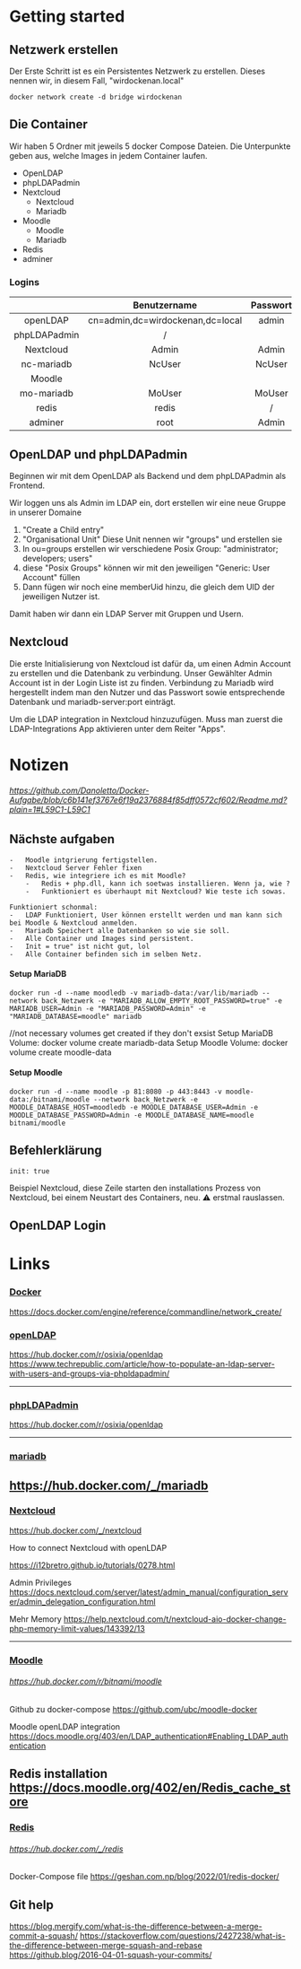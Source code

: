 # Getting started

## Netzwerk erstellen

Der Erste Schritt ist es ein Persistentes Netzwerk zu erstellen.
Dieses nennen wir, in diesem Fall, "wirdockenan.local"

```docker
docker network create -d bridge wirdockenan
```

## Die Container

Wir haben 5 Ordner mit jeweils 5 docker Compose Dateien.
Die Unterpunkte geben aus, welche Images in jedem Container laufen.

- OpenLDAP
- phpLDAPadmin
- Nextcloud
  - Nextcloud
  - Mariadb
- Moodle
  - Moodle
  - Mariadb
- Redis
- adminer

### Logins

|              |           Benutzername           | Passwort |        Link:Port       |
|:------------:|:--------------------------------:|:--------:|:----------------------:|
|   openLDAP   | cn=admin,dc=wirdockenan,dc=local |   admin  |          :389          |
| phpLDAPadmin |                /                 |          | <http://localhost:8080/> |
|   Nextcloud  |              Admin               |   Admin  |  <http://localhost:88/>  |
|  nc-mariadb  |              NcUser              |  NcUser  |          :3366         |
|    Moodle    |                                  |          | <https://localhost:443/> |
|  mo-mariadb  |              MoUser              |  MoUser  |          :3306         |
|     redis    |               redis              |     /    |                        |
|    adminer   |               root               |   Admin  | <http://localhost:8008/> |

## OpenLDAP und phpLDAPadmin

Beginnen wir mit dem OpenLDAP als Backend und dem phpLDAPadmin als Frontend.

Wir loggen uns als Admin im LDAP ein, dort erstellen wir eine neue Gruppe in unserer Domaine

1. "Create a Child entry"
2. "Organisational Unit" Diese Unit nennen wir "groups" und erstellen sie
3. In ou=groups erstellen wir verschiedene Posix Group: "administrator; developers; users"
4. diese "Posix Groups" können wir mit den jeweiligen "Generic: User Account" füllen
5. Dann fügen wir noch eine memberUid hinzu, die gleich dem UID der jeweiligen Nutzer ist.

Damit haben wir dann ein LDAP Server mit Gruppen und Usern.

## Nextcloud

Die erste Initialisierung von Nextcloud ist dafür da, um einen Admin Account zu erstellen und die Datenbank zu verbindung.
Unser Gewählter Admin Account ist in der Login Liste ist zu finden.
Verbindung zu Mariadb wird hergestellt indem man den Nutzer und das Passwort sowie entsprechende Datenbank und mariadb-server:port einträgt.

Um die LDAP integration in Nextcloud hinzuzufügen. Muss man zuerst die LDAP-Integrations App aktivieren unter dem Reiter "Apps".

# Notizen

###### <https://github.com/Danoletto/Docker-Aufgabe/blob/c6b141ef3767e6f19a2376884f85dff0572cf602/Readme.md?plain=1#L59C1-L59C1>

## Nächste aufgaben

    -   Moodle intgrierung fertigstellen.
    -   Nextcloud Server Fehler fixen
    -   Redis, wie integriere ich es mit Moodle?
        -   Redis + php.dll, kann ich soetwas installieren. Wenn ja, wie ?
        -   Funktioniert es überhaupt mit Nextcloud? Wie teste ich sowas.
    
    Funktioniert schonmal:
    -   LDAP Funktioniert, User können erstellt werden und man kann sich bei Moodle & Nextcloud anmelden.
    -   Mariadb Speichert alle Datenbanken so wie sie soll.
    -   Alle Container und Images sind persistent.
    -   Init = true" ist nicht gut, lol
    -   Alle Container befinden sich im selben Netz.

#### Setup MariaDB

```Docker
docker run -d --name moodledb -v mariadb-data:/var/lib/mariadb --network back_Netzwerk -e "MARIADB_ALLOW_EMPTY_ROOT_PASSWORD=true" -e MARIADB_USER=Admin -e "MARIADB_PASSWORD=Admin" -e "MARIADB_DATABASE=moodle" mariadb
```

//not necessary volumes get created if they don't exsist
Setup MariaDB Volume:    docker volume create mariadb-data
Setup Moodle Volume:    docker volume create moodle-data

#### Setup Moodle

```Docker
docker run -d --name moodle -p 81:8080 -p 443:8443 -v moodle-data:/bitnami/moodle --network back_Netzwerk -e MOODLE_DATABASE_HOST=moodledb -e MOODLE_DATABASE_USER=Admin -e MOODLE_DATABASE_PASSWORD=Admin -e MOODLE_DATABASE_NAME=moodle bitnami/moodle
```

## Befehlerklärung

```Docker
init: true
```

Beispiel Nextcloud, diese Zeile starten den installations Prozess von Nextcloud, bei einem Neustart des Containers, neu. ⚠️ erstmal rauslassen.

## OpenLDAP Login

# Links

### <u>Docker</u>

<https://docs.docker.com/engine/reference/commandline/network_create/>

### <u>openLDAP</u>

<https://hub.docker.com/r/osixia/openldap>
<https://www.techrepublic.com/article/how-to-populate-an-ldap-server-with-users-and-groups-via-phpldapadmin/>

---

### <u>phpLDAPadmin</u>

<https://hub.docker.com/r/osixia/openldap>

---

### <u>mariadb</u>

<https://hub.docker.com/_/mariadb>
---

### <u>Nextcloud</u>

<https://hub.docker.com/_/nextcloud> <p>
How to connect Nextcloud with openLDAP <p>
<https://i12bretro.github.io/tutorials/0278.html>

Admin Privileges
<https://docs.nextcloud.com/server/latest/admin_manual/configuration_server/admin_delegation_configuration.html>

Mehr Memory
<https://help.nextcloud.com/t/nextcloud-aio-docker-change-php-memory-limit-values/143392/13>

---

### <u>Moodle</u>

###### <https://hub.docker.com/r/bitnami/moodle>

Github zu docker-compose
<https://github.com/ubc/moodle-docker>

Moodle openLDAP integration
<https://docs.moodle.org/403/en/LDAP_authentication#Enabling_LDAP_authentication>

Redis installation
<https://docs.moodle.org/402/en/Redis_cache_store>
---

### <u>Redis</u>

###### <https://hub.docker.com/_/redis>

Docker-Compose file
<https://geshan.com.np/blog/2022/01/redis-docker/>

## Git help

<https://blog.mergify.com/what-is-the-difference-between-a-merge-commit-a-squash/>
<https://stackoverflow.com/questions/2427238/what-is-the-difference-between-merge-squash-and-rebase>
<https://github.blog/2016-04-01-squash-your-commits/>
